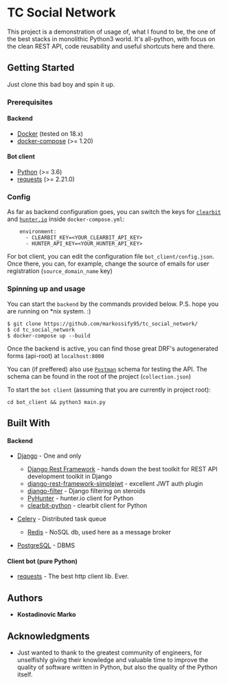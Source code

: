 # TC Social Network

This project is a demonstration of usage of, what I found to be, 
the one of the best stacks in monolithic Python3 world. It's all-python, 
with focus on the clean REST API, code reusability and useful shortcuts here and there.

## Getting Started

Just clone this bad boy and spin it up.

### Prerequisites

#### Backend
* [Docker](https://www.docker.com/) (tested on 18.x)
* [docker-compose](https://docs.docker.com/compose/install/) (>= 1.20)

#### Bot client
* [Python](https://www.python.org/) (>= 3.6)
* [requests](http://docs.python-requests.org/en/master/) (>= 2.21.0)

### Config

As far as backend configuration goes, you can switch the keys for [```clearbit```](https://clearbit.com/) and [```hunter.io```](https://hunter.io/) inside ```docker-compose.yml```:

```
    environment:
      - CLEARBIT_KEY=<YOUR_CLEARBIT_API_KEY>
      - HUNTER_API_KEY=<YOUR_HUNTER_API_KEY>
```

For bot client, you can edit the configuration file ```bot_client/config.json```. 
Once there, you can, for example, change the source of emails for user registration (```source_domain_name``` key) 


### Spinning up and usage

You can start the ```backend``` by the commands provided below.
P.S. hope you are running on *nix system. :)

```
$ git clone https://github.com/markossify95/tc_social_network/
$ cd tc_social_network
$ docker-compose up --build
```

Once the backend is active, you can find those great DRF's autogenerated forms (api-root) at ```localhost:8000```

You can (if preffered) also use [```Postman```](https://www.getpostman.com/) schema for testing the API. The schema can 
be found in the root of the project (```collection.json```)

To start the ```bot client``` (assuming that you are currently in project root):

```
cd bot_client && python3 main.py
```

## Built With

#### Backend

* [Django](https://www.djangoproject.com/) - One and only
    * [Django Rest Framework](https://www.django-rest-framework.org/) - hands down the best toolkit for REST API development toolkit in Django
    * [django-rest-framework-simplejwt](https://github.com/davesque/django-rest-framework-simplejwt) - excellent JWT auth plugin
    * [django-filter](https://django-filter.readthedocs.io/en/master/index.html) - Django filtering on steroids
    * [PyHunter](https://github.com/VonStruddle/PyHunter) - hunter.io client for Python
    * [clearbit-python](https://github.com/clearbit/clearbit-python/tree/master/clearbit) - clearbit client for Python
    
* [Celery](http://docs.celeryproject.org/en/latest/index.html#) - Distributed task queue
    * [Redis](https://redis.io/) - NoSQL db, used here as a message broker
* [PostgreSQL](https://www.postgresql.org/) - DBMS

#### Client bot (pure Python)
* [requests](http://docs.python-requests.org/en/master/) - The best http client lib. Ever.

## Authors

* **Kostadinovic Marko**

## Acknowledgments

* Just wanted to thank to the greatest community of engineers, 
for unselfishly giving their knowledge and valuable time to improve the quality
of software written in Python, but also the quality of the Python itself.